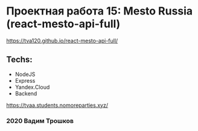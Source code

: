
# Проектная работа 15: Mesto Russia (react-mesto-api-full)

https://tva120.github.io/react-mesto-api-full/


## Techs:
* NodeJS
* Express
* Yandex.Cloud
* Backend

https://tvaa.students.nomoreparties.xyz/


### 2020 Вадим Трошков

